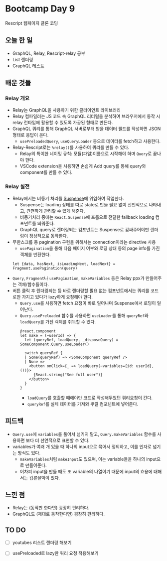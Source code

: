 # Bootcamp Day 9

Rescript 웹페이지 클론 코딩 

## 오늘 한 일
- GraphQL, Relay, Rescript-relay 공부
- List 렌더링
- GraphQL 테스트

## 배운 것들

### Relay 개요
- Relay는 GraphQL을 사용하기 위한 클라이언트 라이브러리
- Relay 컴파일러는 JS 코드 속 GraphQL 리터럴을 분석하여 브라우저에서 동작 시 relay 런타임에 활용할 수 있도록 가공된 형태로 만든다.
- GraphQL 쿼리를 통해 GraphQL 서버로부터 받을 데이터 필드를 작성하면 JSON 형태로 응답이 온다. 
  - `usePreloadedQuery`, `useQueryLoader` 등으로 데이터를 fetch하고 사용한다. 
- Relay-Rescript로는 `%relay()`를 사용하여 쿼리를 만들 수 있다.
  - Relay의 특이한 네이밍 규칙: 모듈(파일)이름으로 시작해야 하며 `Query`로 끝나야 한다.
  - VSCode extension을 사용하면 손쉽게 Add query를 통해 query와 component를 만들 수 있다.

### Relay 실전
- Relay에서는 비동기 처리를 [Suspense](https://relay.dev/docs/guided-tour/rendering/loading-states/)에 위임하여 작업한다.
  - Suspense는 loading 상태를 따로 state로 만들 필요 없이 선언적으로 나타내고, 간편하게 관리할 수 있게 해준다.
  - 비동기처리 중에는 `React.Suspense`에 프롭으로 전달한 fallback loading 컴포넌트를 띄워준다.
  - GraphQL query로 렌더링되는 컴포넌트는 Suspense로 감싸주어야만 렌더링이 정상적으로 동작한다.
- 무한스크롤 등 pagination 구현을 위해서는 connection이라는 directive 사용
  - `usePagination`을 통해 다음 페이지 여부와 로딩 상태 등의 page info를 가진 객체를 반환한다.
  ```res
  let {data, hasNext, isLoadingNext, loadNext} = Fragment.usePagination(query)
  ```
- `Query`, `Fragment`나 `usePagination`, `makeVariables` 등은 Relay ppx가 만들어주는 객체/함수들이다.
- 버튼 클릭 후 렌더링되는 등 바로 렌더링할 필요 없는 컴포넌트에서는 쿼리를 코드로만 가지고 있다가 lazy하게 요청해야 한다.
  - `Query.use`를 사용하면 fetch 요청이 바로 일어나며 Suspense에서 로딩이 일어난다.
  - `Query.usePreloaded` 함수를 사용하면 `useLoader`를 통해 `queryRef`와 `loadQuery`를 가진 객체를 취득할 수 있다.
    ```res
    @react.component
    let make = (~userId) => {
      let (queryRef, loadQuery, _disposeQuery) = SomeComponent.Query.useLoader()

      switch queryRef {
      | Some(queryRef) => <SomeComponent queryRef />
      | None =>
        <button onClick={_ => loadQuery(~variables={id: userId}, ())}>
          {React.string("See full user")}
        </button>
      }
    }    
    ``` 
    - `loadQuery`를 호출할 때에야만 코드로 작성해두었던 쿼리요청이 간다.
    - `queryRef`를 실제 데이터를 가져와 뿌릴 컴포넌트에 넣어준다. 

## 피드백
- `Query.use`에  `variables`를 풀어서 넘기지 말고, `Query.makeVariables` 함수를 사용하면 보다 더 선언적으로 표현할 수 있다.
- variables가 여러 개 있을 때 하나의 input으로 묶어서 정의하고, 이를 인자로 넘기는 방식도 있다.
  - `makeVariables`처럼 `makeInput`도 있으며, 이는 variable들을 하나의 input으로 만들어준다.
  - 어차피 input을 만들 때도 또 variable의 나열이기 때문에 input의 효용에 대해서는 갑론을박이 있다.

## 느낀 점
- Relay는 (동작만 한다면) 굉장히 편리하다.
- GraphQL도 (제대로 동작한다면) 굉장히 편리하다.

## TO DO
- [ ] youtubes 리스트 렌더링 해보기
- [ ] usePreloaded로 lazy한 쿼리 요청 적용해보기

